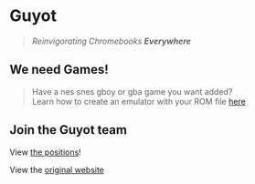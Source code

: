 # Guyot

> *Reinvigorating Chromebooks **Everywhere***

## We need Games!

> Have a nes snes gboy or gba game you want added?<br/>
> Learn how to create an emulator with your ROM file [here](https://github.com/guyotJs/Emulator-creation)

## Join the Guyot team

View [the positions](https://guyotjs.github.io/east/)!

View the [original website](https://classicmc-studios.github.io/guyot)
